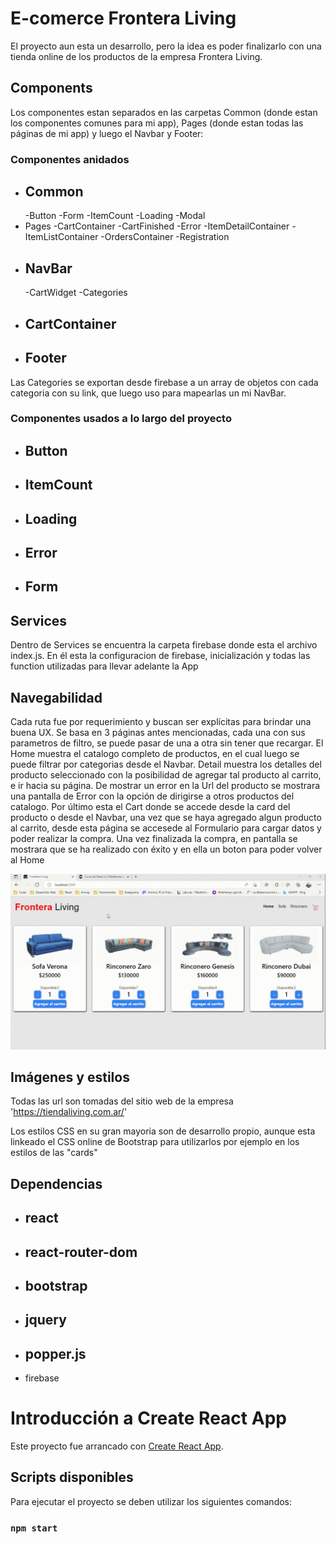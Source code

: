 # E-comerce Frontera Living

El proyecto aun esta un desarrollo, pero la idea es poder finalizarlo con una tienda online de los productos de la empresa Frontera Living.

## Components

Los componentes estan separados en las carpetas Common (donde estan los componentes comunes para mi app), Pages (donde estan todas las páginas de mi app) y luego el Navbar y Footer:

### Componentes anidados

- Common
    -
    -Button
    -Form
    -ItemCount
    -Loading
    -Modal
- Pages
    -CartContainer
    -CartFinished
    -Error
    -ItemDetailContainer
    -ItemListContainer
    -OrdersContainer
    -Registration
- NavBar
    -
    -CartWidget
    -Categories
- CartContainer
    -
- Footer
    -

Las Categories se exportan desde firebase a un array de objetos con cada categoria con su link, que luego uso para mapearlas un mi NavBar.


### Componentes usados a lo largo del proyecto

- Button
    -
- ItemCount
    -
- Loading
    -
- Error
    -
- Form
    -

## Services

Dentro de Services se encuentra la carpeta firebase donde esta el archivo index.js. En él esta la configuracion de firebase, inicialización y todas las function utilizadas para llevar adelante la App

## Navegabilidad

Cada ruta fue por requerimiento y buscan ser explícitas para brindar una buena UX.
Se basa en 3 páginas antes mencionadas, cada una con sus parametros de filtro, se puede pasar de una a otra sin tener que recargar.
El Home muestra el catalogo completo de productos, en el cual luego se puede filtrar por categorias desde el Navbar.
Detail muestra los detalles del producto seleccionado con la posibilidad de agregar tal producto al carrito, e ir hacia su página. De mostrar un error en la Url del producto se mostrara una pantalla de Error con la opción de dirigirse a otros productos del catalogo.
Por último esta el Cart donde se accede desde la card del producto o desde el Navbar, una vez que se haya agregado algun producto al carrito, desde esta página se accesede al Formulario para cargar datos y poder realizar la compra. Una vez finalizada la compra, en pantalla se mostrara que se ha realizado con éxito y en ella un boton para poder volver al Home

![image](https://github.com/Maxi-Coronel/ecommerce-coronel/blob/main/Navegation.gif)

## Imágenes y estilos

Todas las url son tomadas del sitio web de la empresa 'https://tiendaliving.com.ar/'

Los estilos CSS en su gran mayoria son de desarrollo propio, aunque esta linkeado el CSS online de Bootstrap para utilizarlos por ejemplo en los estilos de las "cards"

## Dependencias

- react
    -
- react-router-dom
    -
- bootstrap
    -
- jquery
    -
- popper.js
    -
- firebase

# Introducción a Create React App

Este proyecto fue arrancado con [Create React App](https://github.com/facebook/create-react-app).

## Scripts disponibles

Para ejecutar el proyecto se deben utilizar los siguientes comandos:

### `npm start`